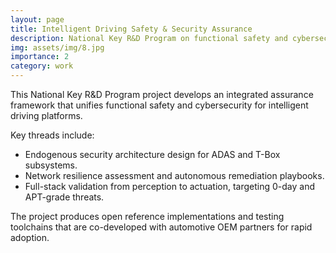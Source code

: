 ```yaml
---
layout: page
title: Intelligent Driving Safety & Security Assurance
description: National Key R&D Program on functional safety and cybersecurity integration.
img: assets/img/8.jpg
importance: 2
category: work
---
```


This National Key R&D Program project develops an integrated assurance framework that unifies functional safety and cybersecurity for intelligent driving platforms.

Key threads include:

- Endogenous security architecture design for ADAS and T-Box subsystems.
- Network resilience assessment and autonomous remediation playbooks.
- Full-stack validation from perception to actuation, targeting 0-day and APT-grade threats.

The project produces open reference implementations and testing toolchains that are co-developed with automotive OEM partners for rapid adoption.
